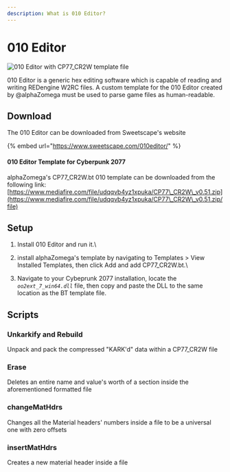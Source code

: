 ```yaml
---
description: What is 010 Editor?
---
```


# 010 Editor

![010 Editor with CP77\_CR2W template file](../../.gitbook/assets/010\_default\_UI.png)

010 Editor is a generic hex editing software which is capable of reading and writing REDengine W2RC files. A custom template for the 010 Editor created by @alphaZomega must be used to parse game files as human-readable.

## Download

The 010 Editor can be downloaded from Sweetscape's website&#x20;

{% embed url="https://www.sweetscape.com/010editor/" %}

#### 010 Editor Template for Cyberpunk 2077

alphaZomega's CP77\_CR2W.bt 010 template can be downloaded from the following link: [https://www.mediafire.com/file/udqqvb4yz1xpuka/CP77\_CR2W\_v0.51.zip](https://www.mediafire.com/file/udqqvb4yz1xpuka/CP77\_CR2W\_v0.51.zip/file)

## Setup

1. Install 010 Editor and run it.\

2. install alphaZomega's template by navigating to Templates > View Installed Templates, then click Add and add CP77\_CR2W.bt.\

3. Navigate to your Cybeprunk 2077 installation, locate the _`oo2ext_7_win64.dll`_ file, then copy and paste the DLL to the same location as the BT template file.

## Scripts

### Unkarkify and Rebuild

Unpack and pack the compressed "KARK'd" data within a CP77\_CR2W file

### Erase

Deletes an entire name and value's worth of a section inside the aforementioned formatted file

### changeMatHdrs

Changes all the Material headers' numbers inside a file to be a universal one with zero offsets

### insertMatHdrs

Creates a new material header inside a file
